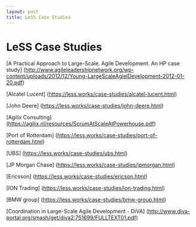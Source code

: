 ```yaml
---
layout: post
title: LeSS Case Studies
---
```


LeSS Case Studies
=================


[A Practical Approach to Large-Scale. Agile Development. An HP case study]
(http://www.agileleadershipnetwork.org/wp-content/uploads/2012/12/Young-LargeScaleAgielDevelopment-2012-01-20.pdf)
 
[Alcatel Lucent]
(https://less.works/case-studies/alcatel-lucent.html)
 
[John Deere]
(https://less.works/case-studies/john-deere.html)
 
[Agilix Consulting]
(https://agilix.nl/resources/ScrumAtScaleAtPowerhouse.pdf)
 
[Port of Rotterdam]
(https://less.works/case-studies/port-of-rotterdam.html)
 
[UBS]
(https://less.works/case-studies/ubs.html)
 
[JP Morgan Chase]
(https://less.works/case-studies/jpmorgan.html)
 
[Ericsson]
(https://less.works/case-studies/ericson.html)
 
[ION Trading]
(https://less.works/case-studies/ion-trading.html)
 
[BMW group]
(https://less.works/case-studies/bmw-group.html)
 
[Coordination in Large-Scale Agile Development - DiVA]
(http://www.diva-portal.org/smash/get/diva2:751699/FULLTEXT01.pdf)
